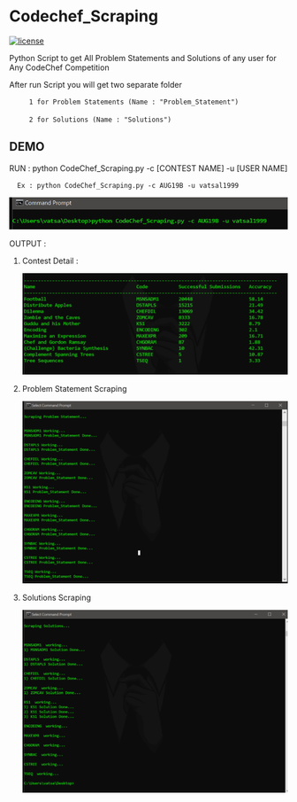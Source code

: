 # Codechef_Scraping
[![license](https://img.shields.io/badge/License-Apache%202-yellowgreen)](https://github.com/Vatsalparsaniya/Codechef_Scraping/blob/master/LICENSE)



Python Script to get All Problem Statements and Solutions of any user for Any CodeChef Competition 

After run Script you will get two separate folder 

         1 for Problem Statements (Name : "Problem_Statement")
   
         2 for Solutions (Name : "Solutions")

## DEMO
   RUN : python CodeChef_Scraping.py -c [CONTEST NAME] -u [USER NAME]
   
      Ex : python CodeChef_Scraping.py -c AUG19B -u vatsal1999
      
   ![](Images/1.png)
   
   OUTPUT : 
   
   1) Contest Detail : 
   
      ![](Images/2.png)
   
   2) Problem Statement Scraping
   
      ![](Images/3.png)
    
   3) Solutions Scraping
   
      ![](Images/4.png)
